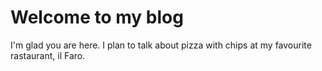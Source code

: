 # Welcome to my blog

I'm glad you are here. I plan to talk about pizza with chips at my favourite rastaurant, il Faro.
